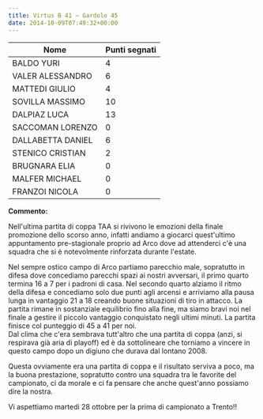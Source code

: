 ```yaml
---
title: Virtus B 41 – Gardolo 45
date: 2014-10-09T07:49:32+00:00
---
```

| **Nome** | **Punti segnati** |
| -------- | ----------------- |
| BALDO YURI | 4 |
| VALER ALESSANDRO | 6 |
| MATTEDI GIULIO | 4 |
| SOVILLA MASSIMO | 10 |
| DALPIAZ LUCA | 13 |
| SACCOMAN LORENZO | 0 |
| DALLABETTA DANIEL | 6 |
| STENICO CRISTIAN | 2 |
| BRUGNARA ELIA | 0 |
| MALFER MICHAEL | 0 |
| FRANZOI NICOLA | 0 |

**Commento:**

Nell'ultima partita di coppa TAA si rivivono le emozioni della finale promozione dello scorso anno, infatti andiamo a giocarci quest'ultimo appuntamento pre-stagionale proprio ad Arco dove ad attenderci c'è una squadra che si è notevolmente rinforzata durante l'estate.

Nel sempre ostico campo di Arco partiamo parecchio male, sopratutto in difesa dove concediamo parecchi spazi ai nostri avversari, il primo quarto termina 16 a 7 per i padroni di casa. Nel secondo quarto alziamo il ritmo della difesa e concediamo solo due punti agli arcensi e arriviamo alla pausa lunga in vantaggio 21 a 18 creando buone situazioni di tiro in attacco. La partita rimane in sostanziale equilibrio fino alla fine, ma siamo bravi noi nel finale a gestire il piccolo vantaggio conquistato negli ultimi minuti. La partita finisce col punteggio di 45 a 41 per noi.  
Dal clima che c'era sembrava tutt'altro che una partita di coppa (anzi, si respirava già aria di playoff) ed è da sottolineare che torniamo a vincere in questo campo dopo un digiuno che durava dal lontano 2008.

Questa ovviamente era una partita di coppa e il risultato serviva a poco, ma la buona prestazione, sopratutto contro una squadra tra le favorite del campionato, ci da morale e ci fa pensare che anche quest'anno possiamo dire la nostra.

Vi aspettiamo martedi 28 ottobre per la prima di campionato a Trento!!